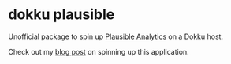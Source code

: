 # dokku plausible

Unofficial package to spin up [Plausible Analytics](https://plausible.io/) on a Dokku host.

Check out my [blog post](https://kevinlangleyjr.dev/blog-post-title) on spinning up this application.
